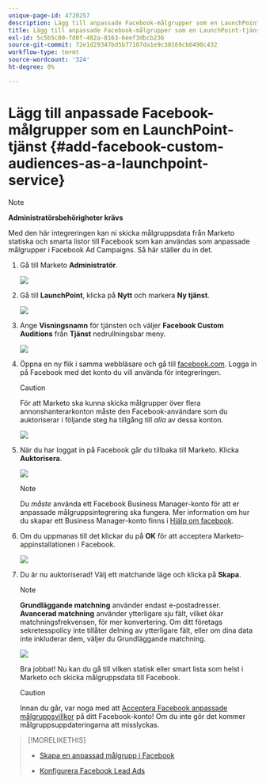 ```yaml
---
unique-page-id: 4720257
description: Lägg till anpassade Facebook-målgrupper som en LaunchPoint-tjänst - Marketo Docs - produktdokumentation
title: Lägg till anpassade Facebook-målgrupper som en LaunchPoint-tjänst
exl-id: 5c5b5c80-fd0f-482a-8163-6eef3dbcb236
source-git-commit: 72e1d29347bd5b77107da1e9c30169cb6490c432
workflow-type: tm+mt
source-wordcount: '324'
ht-degree: 0%

---
```


# Lägg till anpassade Facebook-målgrupper som en LaunchPoint-tjänst {#add-facebook-custom-audiences-as-a-launchpoint-service}

>[!NOTE]
>
>**Administratörsbehörigheter krävs**

Med den här integreringen kan ni skicka målgruppsdata från Marketo statiska och smarta listor till Facebook som kan användas som anpassade målgrupper i Facebook Ad Campaigns. Så här ställer du in det.

1. Gå till Marketo **Administratör**.

   ![](assets/image2016-11-29-10-3a50-3a29.png)

1. Gå till **LaunchPoint**, klicka på **Nytt** och markera **Ny tjänst**.

   ![](assets/image2016-11-29-10-3a51-3a11.png)

1. Ange **Visningsnamn** för tjänsten och väljer **Facebook Custom Auditions** från **Tjänst** nedrullningsbar meny.

   ![](assets/image2016-11-29-12-3a51-3a8.png)

1. Öppna en ny flik i samma webbläsare och gå till [facebook.com](https://www.facebook.com/). Logga in på Facebook med det konto du vill använda för integreringen.

   >[!CAUTION]
   >
   >För att Marketo ska kunna skicka målgrupper över flera annonshanterarkonton måste den Facebook-användare som du auktoriserar i följande steg ha tillgång till *alla* av dessa konton.

   ![](assets/image2016-11-29-10-3a52-3a29.png)

1. När du har loggat in på Facebook går du tillbaka till Marketo. Klicka **Auktorisera**.

   ![](assets/fb-custom-authorize-hand.png)

   >[!NOTE]
   >
   >Du _måste_ använda ett Facebook Business Manager-konto för att er anpassade målgruppsintegrering ska fungera. Mer information om hur du skapar ett Business Manager-konto finns i [Hjälp om facebook](https://www.facebook.com/business/help/1710077379203657).

1. Om du uppmanas till det klickar du på **OK** för att acceptera Marketo-appinstallationen i Facebook.

   ![](assets/image2016-11-29-10-3a56-3a3.png)

1. Du är nu auktoriserad! Välj ett matchande läge och klicka på **Skapa**.

   >[!NOTE]
   >
   >**Grundläggande matchning** använder endast e-postadresser. **Avancerad matchning** använder ytterligare sju fält, vilket ökar matchningsfrekvensen, för mer konvertering. Om ditt företags sekretesspolicy inte tillåter delning av ytterligare fält, eller om dina data inte inkluderar dem, väljer du Grundläggande matchning.

   ![](assets/fb-custom-adv-matching-hands.png)

   Bra jobbat! Nu kan du gå till vilken statisk eller smart lista som helst i Marketo och skicka målgruppsdata till Facebook.

   >[!CAUTION]
   >
   >Innan du går, var noga med att [Acceptera Facebook anpassade målgruppsvillkor](https://www.facebook.com/ads/manage/customaudiences/tos.php) på ditt Facebook-konto! Om du inte gör det kommer målgruppsuppdateringarna att misslyckas.

>[!MORELIKETHIS]
>
>* [Skapa en anpassad målgrupp i Facebook](/help/marketo/product-docs/demand-generation/facebook/create-a-custom-audience-in-facebook.md)
>
>* [Konfigurera Facebook Lead Ads](/help/marketo/product-docs/demand-generation/facebook/set-up-facebook-lead-ads.md)


